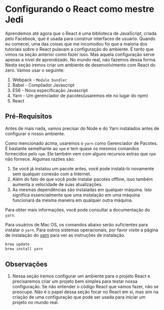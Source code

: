 # Configurando o React como mestre Jedi

Aprendemos até agora que o React é uma biblioteca de JavaScript, criada pelo Facebook, que é usada para construir interfaces de usuário. Quando eu comecei, uma das coisas que me incomodou foi que a maioria dos tutoriais sobre o React pulavam a configuração do ambiente. É tanto que vimos na seção anterior como fazer isso. Mas aquela configuração serve apenas a nível de aprendizado. No mundo real, não fazemos dessa forma. Nesta seção iremos criar um ambiente de desenvolvimento com React do zero. Vamos usar o seguinte:

1. Webpack - `Module bundler`
2. Babel - Compilador Javascript
3. ES6 - Nova especificação Javascript
4. Yarn - Um gerenciador de pacotes(usaremos ele no lugar do npm)
5. React

## Pré-Requisitos
Antes de mais nada, vamos precisar do Node e do Yarn instalados antes de configurar o nosso ambiente.

Como mencionado acima, usaremos o `yarn` como Gerenciador de Pacotes. É bastante semelhante ao `npm` e tem quase os mesmos comandos fornecidos pelo `npm`. Ele também vem com alguns recursos extras que `npm` não fornece. Algumas razões são:

1. Se você já instalou um pacote antes, você pode instalá-lo novamente sem qualquer conexão com a Internet.
2. Além do fato de que você pode instalar pacotes offline, isso também aumenta a velocidade de suas atualizações.
3. As mesmas dependências são instaladas em qualquer máquina. Isto significa essencialmente que uma instalação em uma máquina funcionará da mesma maneira em qualquer outra máquina.

Para obter mais informações, você pode consultar a documentação do `yarn`.

Para usuários de Mac OS, os comandos abaixo serão suficientes para instalar o `yarn`. Para outros sistemas operacionais, por favor visite a página de instalação do  [yarn](https://yarnpkg.com/en/docs/install#mac-tab) para ver as instruções de instalação.

```javascript
brew update
brew install yarn
```

## Observações
1. Nessa seção iremos configurar um ambiente para o projeto React e precisaremos criar um projeto bem simples para testar nossa configuração. Se não entender o código React que vamos fazer, não se preocupe. Não é o papel dessa seção focar no React em si, mas sim na criação de uma configuração que pode ser usada para iniciar um projeto no mundo real.
